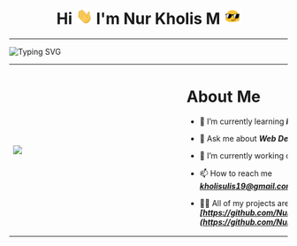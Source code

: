 <!-- <img width=100% src="./assets/coding.gif" /> -->

<h1 align="center"><b>Hi <img src="./assets/Hi.gif" alt="👋" width="30px"/> I'm Nur Kholis M <img src="./assets/emoji.gif" alt="😎" width="30px"/></b></h1>

---

![Typing SVG](https://readme-typing-svg.herokuapp.com/?lines=A+passionate+developer;Always+learning)

<table>
<tr>
<td><img align="left" width="300px" src="./asset/coding-in-forest.svg" /></td>
<td>
<!--About Me-->

# About Me

<!-- - 👯 I’m looking to collaborate on []() -->
<!-- - 🤝 I’m looking for help with []() -->
- 🌱 I’m currently learning ***IT;***  

- 💬 Ask me about ***Web Development;***
- 🔭 I’m currently working on ***[My Project](https://github.com/Nurkholis070401)***;
- 📫 How to reach me ***<a href="kholisulis19@gmail.com">kholisulis19@gmail.com</a>***;
- 👨‍💻 All of my projects are available at ***[https://github.com/Nurkholis070401](https://github.com/Nurkholis070401)***;
<!-- - 📝 I regularly write articles on -->
<!-- - 📄 Know about my experiences [](Resume) -->
</td>
</tr>
</table>
